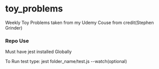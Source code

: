 # toy_problems
Weekly Toy Problems taken from my Udemy Couse from credit(Stephen Grinder)

### Repo Use
Must have jest installed Globally 

To Run test type:  jest folder_name/test.js --watch(optional)
